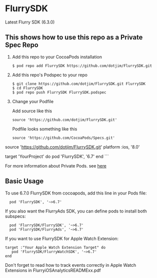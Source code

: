 FlurrySDK
======

Latest Flurry SDK (6.3.0)


## This shows how to use this repo as a Private Spec Repo

1. Add this repo to your CocoaPods installation

    ```
    $ pod repo add FlurrySDK https://github.com/dotjim/FlurrySDK.git
    ```

2. Add this repo's Podspec to your repo

    ```
    $ git clone https://github.com/dotjim/FlurrySDK.git FlurrySDK
    $ cd FlurrySDK
    $ pod repo push FlurrySDK FlurrySDK.podspec
    ```
3. Change your Podfile

    Add source like this

    ```
    source 'https://github.com/dotjim/FlurrySDK.git'
    ```

    Podfile looks something like this

    ```
    source 'https://github.com/CocoaPods/Specs.git'
  source 'https://github.com/dotjim/FlurrySDK.git'
  platform :ios, '8.0'

  target 'YourProject' do
    pod 'FlurrySDK', '6.7'
  end
    ```

For more information about Private Pods. see [here](http://guides.cocoapods.org/making/private-cocoapods.html)


## Basic Usage

To use 6.7.0 FlurrySDK from cocoapods, add this line in your Pods file:

```
  pod 'FlurrySDK', '~>6.7'
```


If you also want the FlurryAds SDK, you can define pods to install both subspecs:

```
  pod 'FlurrySDK/FlurrySDK', '~>6.7'
  pod 'FlurrySDK/FlurryAds', '~>6.7'
```

If you want to use FlurrySDK for Apple Watch Extension:    
```
target :"Your Apple Watch Extension Target" do 
   pod 'FlurrySDK/FlurryWatchSDK', '~>6.7'
end   
```
Don't forget to read how to track events correctly in Apple Watch Extensions  in FlurryiOSAnalyticsREADMExx.pdf  
